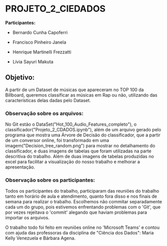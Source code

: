 # PROJETO_2_CIEDADOS

**Participantes:**

- Bernardo Cunha Capoferri

- Francisco Pinheiro Janela

- Henrique Martinelli Frezzatti

- Lívia Sayuri Makuta


## Objetivo:

A partir de um Dataset de músicas que apareceram no TOP 100 da Billboard, queremos classificar as músicas em Rap ou não, utilizando das características delas dadas pelo Dataset.



### Observação sobre os arquivos:

No Git estão o DataSet("Hot_100_Audio_Features_completo"), o classificador("Projeto_2_CDADOS.ipynb"), além de um arquivo gerado pelo programa que mostra uma Árvore de Decisão do classificador, que a partir de um conversor online, foi transformado em uma imagem("Decision_tree_random.png") para mostrar no detalhamento do classificador, e duas imagens de tabelas que foram utilizadas na parte descritiva do trabalho. Além de duas imagens de tabelas produzidas no excel para facilitar a visualização do nosso trabalho e melhorar a apresentação.


### Observação sobre os participantes:

Todos os participantes do trabalho, participaram das reuniões do trabalho tanto em horário de aula e atendimento, quanto fora disso e nos finais de semana para realizar o trabalho. Escolhemos não commitar separadamente cada um do grupo, pois estivemos enfrentando problemas com o 'Git', que por vezes rejeitava o 'commit' alegando que haviam problemas para importar os arquivos. 

O trabalho todo foi feito em reuniões online no 'Microsoft Teams' e contou com ajuda das professoras da disciplina de "Ciência dos Dados": Maria Kelly Venezuela e Bárbara Agena. 
